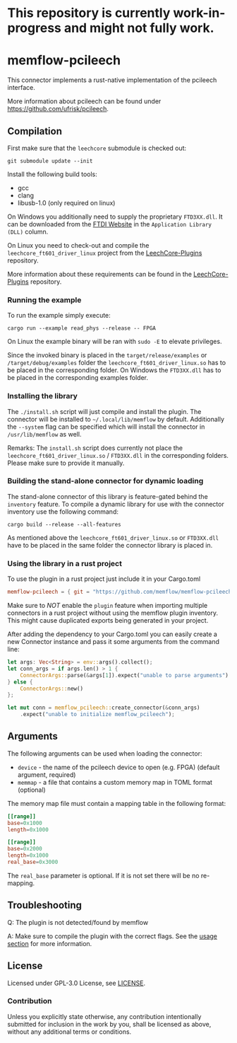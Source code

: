 # This repository is currently work-in-progress and might not fully work.

# memflow-pcileech

This connector implements a rust-native implementation of the pcileech interface.

More information about pcileech can be found under https://github.com/ufrisk/pcileech.


## Compilation

First make sure that the `leechcore` submodule is checked out:
```
git submodule update --init
```

Install the following build tools:
- gcc
- clang
- libusb-1.0 (only required on linux)

On Windows you additionally need to supply the proprietary `FTD3XX.dll`. It can be downloaded from the [FTDI Website](https://www.ftdichip.com/Drivers/D3XX.htm) in the `Application Library (DLL)` column.

On Linux you need to check-out and compile the `leechcore_ft601_driver_linux` project from the [LeechCore-Plugins](https://github.com/ufrisk/LeechCore-plugins) repository.

More information about these requirements can be found in the [LeechCore-Plugins](https://github.com/ufrisk/LeechCore-plugins) repository.

### Running the example

To run the example simply execute:

```
cargo run --example read_phys --release -- FPGA
```

On Linux the example binary will be ran with `sudo -E` to elevate privileges.

Since the invoked binary is placed in the `target/release/examples` or `/target/debug/examples` folder the `leechcore_ft601_driver_linux.so` has to be placed in the corresponding folder.
On Windows the `FTD3XX.dll` has to be placed in the corresponding examples folder.

### Installing the library

The `./install.sh` script will just compile and install the plugin.
The connector will be installed to `~/.local/lib/memflow` by default.
Additionally the `--system` flag can be specified which will install the connector in `/usr/lib/memflow` as well.

Remarks: The `install.sh` script does currently not place the `leechcore_ft601_driver_linux.so` / `FTD3XX.dll` in the corresponding folders. Please make sure to provide it manually.

### Building the stand-alone connector for dynamic loading

The stand-alone connector of this library is feature-gated behind the `inventory` feature.
To compile a dynamic library for use with the connector inventory use the following command:

```
cargo build --release --all-features
```

As mentioned above the `leechcore_ft601_driver_linux.so` or `FTD3XX.dll` have to be placed in the same folder the connector library is placed in.

### Using the library in a rust project

To use the plugin in a rust project just include it in your Cargo.toml

```toml
memflow-pcileech = { git = "https://github.com/memflow/memflow-pcileech", branch = "master" }
```

Make sure to _NOT_ enable the `plugin` feature when importing multiple
connectors in a rust project without using the memflow plugin inventory.
This might cause duplicated exports being generated in your project.

After adding the dependency to your Cargo.toml you can easily create a new Connector instance and pass it some arguments from the command line:

```rust
let args: Vec<String> = env::args().collect();
let conn_args = if args.len() > 1 {
    ConnectorArgs::parse(&args[1]).expect("unable to parse arguments")
} else {
    ConnectorArgs::new()
};

let mut conn = memflow_pcileech::create_connector(&conn_args)
    .expect("unable to initialize memflow_pcileech");
```

## Arguments

The following arguments can be used when loading the connector:

- `device` - the name of the pcileech device to open (e.g. FPGA) (default argument, required)
- `memmap` - a file that contains a custom memory map in TOML format (optional)

The memory map file must contain a mapping table in the following format:

```toml
[[range]]
base=0x1000
length=0x1000

[[range]]
base=0x2000
length=0x1000
real_base=0x3000
```

The `real_base` parameter is optional. If it is not set there will be no re-mapping.

## Troubleshooting

Q: The plugin is not detected/found by memflow

A: Make sure to compile the plugin with the correct flags. See the [usage section](#using-the-library-in-a-rust-project) for more information.

## License

Licensed under GPL-3.0 License, see [LICENSE](LICENSE).

### Contribution

Unless you explicitly state otherwise, any contribution intentionally submitted for inclusion in the work by you, shall be licensed as above, without any additional terms or conditions.
